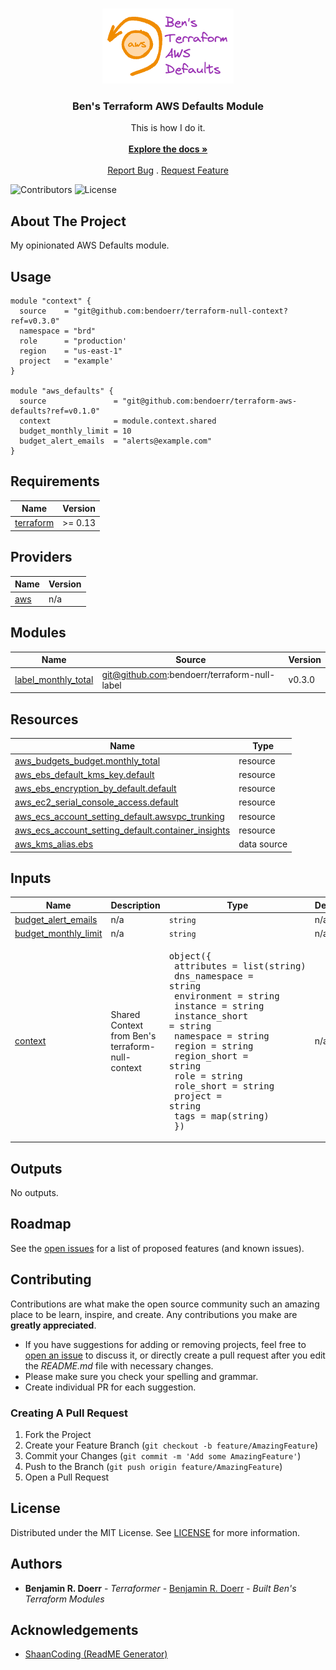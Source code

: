 <br/>
<p align="center">
  <a href="https://github.com/bendoerr/terraform-aws-defaults">
    <picture>
      <source media="(prefers-color-scheme: dark)" srcset="docs/logo-dark.png">
      <img src="docs/logo-light.png" alt="Logo">
    </picture>
  </a>

<h3 align="center">Ben's Terraform AWS Defaults Module</h3>

  <p align="center">
    This is how I do it.
    <br/>
    <br/>
    <a href="https://github.com/bendoerr/terraform-aws-defaults"><strong>Explore the docs »</strong></a>
    <br/>
    <br/>
    <a href="https://github.com/bendoerr/terraform-aws-defaults/issues">Report Bug</a>
    .
    <a href="https://github.com/bendoerr/terraform-aws-defaults/issues">Request Feature</a>
  </p>
</p>

![Contributors](https://img.shields.io/github/contributors/bendoerr/terraform-aws-defaults?color=dark-green) ![License](https://img.shields.io/github/license/bendoerr/terraform-aws-defaults)

## About The Project

My opinionated AWS Defaults module.

## Usage

```
module "context" {
  source    = "git@github.com:bendoerr/terraform-null-context?ref=v0.3.0"
  namespace = "brd"
  role      = "production'
  region    = "us-east-1"
  project   = "example'
}

module "aws_defaults" {
  source               = "git@github.com:bendoerr/terraform-aws-defaults?ref=v0.1.0"
  context              = module.context.shared
  budget_monthly_limit = 10
  budget_alert_emails  = "alerts@example.com"
}
```

## Requirements

| Name | Version |
|------|---------|
| <a name="requirement_terraform"></a> [terraform](#requirement\_terraform) | >= 0.13 |

## Providers

| Name | Version |
|------|---------|
| <a name="provider_aws"></a> [aws](#provider\_aws) | n/a |

## Modules

| Name | Source | Version |
|------|--------|---------|
| <a name="module_label_monthly_total"></a> [label\_monthly\_total](#module\_label\_monthly\_total) | git@github.com:bendoerr/terraform-null-label | v0.3.0 |

## Resources

| Name | Type |
|------|------|
| [aws_budgets_budget.monthly_total](https://registry.terraform.io/providers/hashicorp/aws/latest/docs/resources/budgets_budget) | resource |
| [aws_ebs_default_kms_key.default](https://registry.terraform.io/providers/hashicorp/aws/latest/docs/resources/ebs_default_kms_key) | resource |
| [aws_ebs_encryption_by_default.default](https://registry.terraform.io/providers/hashicorp/aws/latest/docs/resources/ebs_encryption_by_default) | resource |
| [aws_ec2_serial_console_access.default](https://registry.terraform.io/providers/hashicorp/aws/latest/docs/resources/ec2_serial_console_access) | resource |
| [aws_ecs_account_setting_default.awsvpc_trunking](https://registry.terraform.io/providers/hashicorp/aws/latest/docs/resources/ecs_account_setting_default) | resource |
| [aws_ecs_account_setting_default.container_insights](https://registry.terraform.io/providers/hashicorp/aws/latest/docs/resources/ecs_account_setting_default) | resource |
| [aws_kms_alias.ebs](https://registry.terraform.io/providers/hashicorp/aws/latest/docs/data-sources/kms_alias) | data source |

## Inputs

| Name | Description | Type | Default | Required |
|------|-------------|------|---------|:--------:|
| <a name="input_budget_alert_emails"></a> [budget\_alert\_emails](#input\_budget\_alert\_emails) | n/a | `string` | n/a | yes |
| <a name="input_budget_monthly_limit"></a> [budget\_monthly\_limit](#input\_budget\_monthly\_limit) | n/a | `string` | n/a | yes |
| <a name="input_context"></a> [context](#input\_context) | Shared Context from Ben's terraform-null-context | <pre>object({<br>    attributes     = list(string)<br>    dns_namespace  = string<br>    environment    = string<br>    instance       = string<br>    instance_short = string<br>    namespace      = string<br>    region         = string<br>    region_short   = string<br>    role           = string<br>    role_short     = string<br>    project        = string<br>    tags           = map(string)<br>  })</pre> | n/a | yes |

## Outputs

No outputs.



## Roadmap

See the [open issues](https://github.com/bendoerr/terraform-aws-defaults/issues) for a list of proposed features (and known issues).

## Contributing

Contributions are what make the open source community such an amazing place to be learn, inspire, and create. Any contributions you make are **greatly appreciated**.
* If you have suggestions for adding or removing projects, feel free to [open an issue](https://github.com/bendoerr/terraform-aws-defaults/issues/new) to discuss it, or directly create a pull request after you edit the *README.md* file with necessary changes.
* Please make sure you check your spelling and grammar.
* Create individual PR for each suggestion.

### Creating A Pull Request

1. Fork the Project
2. Create your Feature Branch (`git checkout -b feature/AmazingFeature`)
3. Commit your Changes (`git commit -m 'Add some AmazingFeature'`)
4. Push to the Branch (`git push origin feature/AmazingFeature`)
5. Open a Pull Request

## License

Distributed under the MIT License. See [LICENSE](https://github.com/bendoerr/terraform-aws-defaults/blob/main/LICENSE.txt) for more information.

## Authors

* **Benjamin R. Doerr** - *Terraformer* - [Benjamin R. Doerr](https://github.com/bendoerr/) - *Built Ben's Terraform Modules*

## Acknowledgements

* [ShaanCoding (ReadME Generator)](https://github.com/ShaanCoding/ReadME-Generator)
